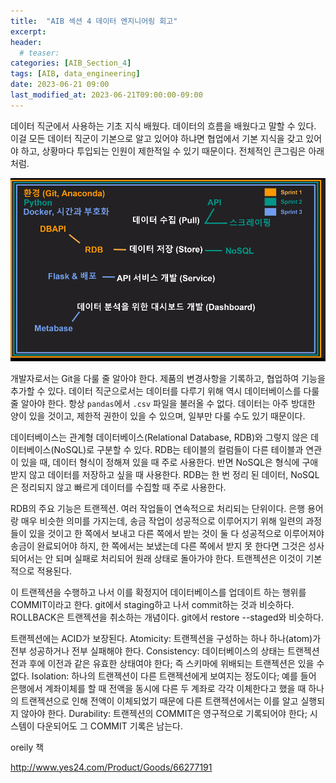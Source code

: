```yaml
---
title:  "AIB 섹션 4 데이터 엔지니어링 회고"
excerpt:
header:
  # teaser:
categories: [AIB_Section_4]
tags: [AIB, data_engineering]
date: 2023-06-21 09:00
last_modified_at: 2023-06-21T09:00:00-09:00
---
```


데이터 직군에서 사용하는 기초 지식 배웠다. 데이터의 흐름을 배웠다고 말할 수 있다. 이걸 모든 데이터 직군이 기본으로 알고 있어야 하냐면 협업에서 기본 지식을 갖고 있어야 하고, 상황마다 투입되는 인원이 제한적일 수 있기 때문이다. 전체적인 큰그림은 아래처럼.

![Alt text](../assets/images/s4de30-3-dashboard.png)

개발자로서는 Git을 다룰 줄 알아야 한다. 제품의 변경사항을 기록하고, 협업하여 기능을 추가할 수 있다. 데이터 직군으로서는 데이터를 다루기 위해 역시 데이터베이스를 다룰 줄 알아야 한다. 항상 `pandas`에서 `.csv` 파일을 불러올 수 없다. 데이터는 아주 방대한 양이 있을 것이고, 제한적 권한이 있을 수 있으며, 일부만 다룰 수도 있기 때문이다.

데이터베이스는 관계형 데이터베이스(Relational Database, RDB)와 그렇지 않은 데이터베이스(NoSQL)로 구분할 수 있다. RDB는 테이블의 컬럼들이 다른 테이블과 연관이 있을 때, 데이터 형식이 정해져 있을 때 주로 사용한다. 반면 NoSQL은 형식에 구애받지 않고 데이터를 저장하고 싶을 때 사용한다. RDB는 한 번 정리 된 데이터, NoSQL은 정리되지 않고 빠르게 데이터를 수집할 때 주로 사용한다.

RDB의 주요 기능은 트랜젝션. 여러 작업들이 연속적으로 처리되는 단위이다. 은행 용어랑 매우 비슷한 의미를 가지는데, 송금 작업이 성공적으로 이루어지기 위해 일련의 과정들이 있을 것이고 한 쪽에서 보내고 다른 쪽에서 받는 것이 둘 다 성공적으로 이루어져야 송금이 완료되어야 하지, 한 쪽에서는 보냈는데 다른 쪽에서 받지 못 한다면 그것은 성사되어서는 안 되며 실패로 처리되어 원래 상태로 돌아가야 한다. 트랜젝션은 이것이 기본적으로 적용된다.

이 트랜젝션을 수행하고 나서 이를 확정지어 데이터베이스를 업데이트 하는 행위를 COMMIT이라고 한다. git에서 staging하고 나서 commit하는 것과 비슷하다. ROLLBACK은 트랜젝션을 취소하는 개념이다. git에서 restore --staged와 비슷하다.

트랜젝션에는 ACID가 보장된다. Atomicity: 트랜젝션을 구성하는 하나 하나(atom)가 전부 성공하거나 전부 실패해야 한다. Consistency: 데이터베이스의 상태는 트랜젝션 전과 후에 이전과 같은 유효한 상태여야 한다; 즉 스키마에 위배되는 트랜젝션은 있을 수 없다. Isolation: 하나의 트랜젝션이 다른 트랜젝션에게 보여지는 정도이다; 예를 들어 은행에서 계좌이체를 할 때 전액을 동시에 다른 두 계좌로 각각 이체한다고 했을 때 하나의 트랜젝션으로 인해 전액이 이체되었기 때문에 다른 트랜젝션에서는 이를 알고 실행되지 않아야 한다. Durability: 트랜젝션의 COMMIT은 영구적으로 기록되어야 한다; 시스템이 다운되어도 그 COMMIT 기록은 남는다.


oreily 책

http://www.yes24.com/Product/Goods/66277191